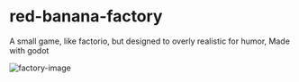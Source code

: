 # red-banana-factory

A small game, like factorio, but designed to overly realistic for humor, Made with godot

![factory-image](https://user-images.githubusercontent.com/164033/74605428-4a8f5000-5085-11ea-8379-0646c0a2c4be.gif)
